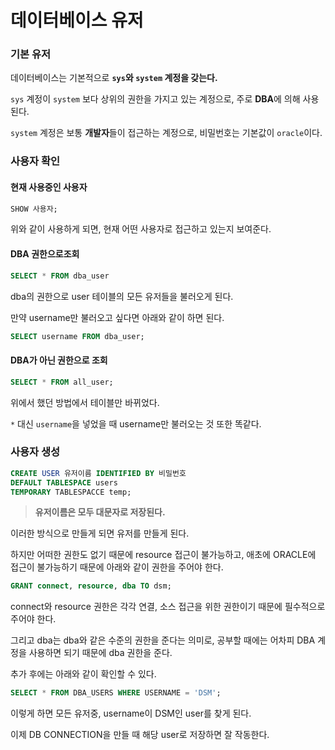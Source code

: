 # 데이터베이스 유저

### 기본 유저

데이터베이스는 기본적으로 **`sys`와 `system` 계정을 갖는다.**

`sys` 계정이 `system` 보다 상위의 권한을 가지고 있는 계정으로, 주로 **DBA**에 의해 사용된다.

`system` 계정은 보통 **개발자**들이 접근하는 계정으로, 비밀번호는 기본값이 `oracle`이다.

### 사용자 확인

#### 현재 사용중인 사용자

```sql
SHOW 사용자;
```

위와 같이 사용하게 되면, 현재 어떤 사용자로 접근하고 있는지 보여준다.

#### DBA 권한으로조회

``` sql
SELECT * FROM dba_user
```

dba의 권한으로 user 테이블의 모든 유저들을 불러오게 된다.

만약 username만 불러오고 싶다면 아래와 같이 하면 된다.

``` sql
SELECT username FROM dba_user;
```

#### DBA가 아닌 권한으로 조회

``` sql
SELECT * FROM all_user;
```

위에서 했던 방법에서 테이블만 바뀌었다.

`*` 대신 `username`을 넣었을 때 username만 불러오는 것 또한 똑같다.

### 사용자 생성

``` sql
CREATE USER 유저이름 IDENTIFIED BY 비밀번호
DEFAULT TABLESPACE users
TEMPORARY TABLESPACCE temp;
```

> **유저이름은 모두 대문자로 저장된다.**

이러한 방식으로 만들게 되면 유저를 만들게 된다.

하지만 어떠한 권한도 없기 때문에 resource 접근이 불가능하고, 애초에 ORACLE에 접근이 불가능하기 때문에 아래와 같이 권한을 주어야 한다.

``` sql
GRANT connect, resource, dba TO dsm;
```

connect와 resource 권한은 각각 연결, 소스 접근을 위한 권한이기 때문에 필수적으로 주어야 한다.

그리고 dba는 dba와 같은 수준의 권한을 준다는 의미로, 공부할 때에는 어차피 DBA 계정을 사용하면 되기 때문에 dba 권한을 준다.

추가 후에는 아래와 같이 확인할 수 있다.

```sql
SELECT * FROM DBA_USERS WHERE USERNAME = 'DSM';
```

이렇게 하면 모든 유저중, username이 DSM인 user를 찾게 된다.

이제 DB CONNECTION을 만들 때 해당 user로 저장하면 잘 작동한다.